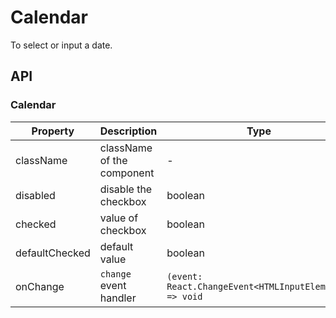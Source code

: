 # Calendar

To select or input a date.

<div id="demos"></div>

## API

### Calendar

<div class="api-container">

| Property | Description | Type | Default |
| --- | --- | --- | --- |
| className | className of the component | - | - |
| disabled | disable the checkbox | boolean | false |
| checked | value of checkbox | boolean | - |
| defaultChecked | default value | boolean | - |
| onChange | `change` event handler | `(event: React.ChangeEvent<HTMLInputElement>) => void` | - |

</div>
